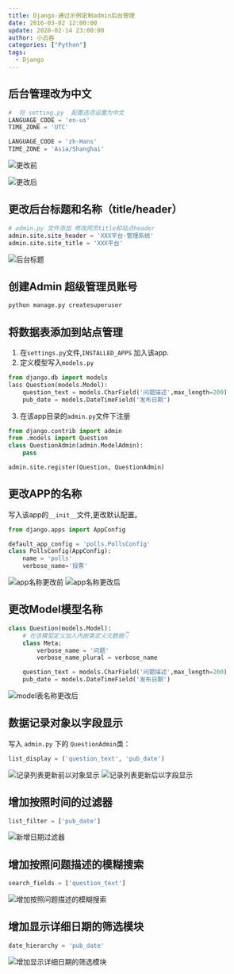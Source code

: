 ```yaml
---
title: Django-通过示例定制admin后台管理
date: 2016-03-02 12:00:00
update: 2020-02-14 23:00:00
author: 小云吞
categories: ["Python"]
tags: 
  - Django
---
```


## 后台管理改为中文

```python
#  将 setting.py  配置选项设置为中文
LANGUAGE_CODE = 'en-us'
TIME_ZONE = 'UTC'

LANGUAGE_CODE = 'zh-Hans'
TIME_ZONE = 'Asia/Shanghai'
```

![更改前](/images/更新前.png)

![更改后](/images/更新后.png)



## 更改后台标题和名称（title/header）

```python 
# admin.py 文件添加 修改网页title和站点header
admin.site.site_header = 'XXX平台-管理系统'
admin.site.site_title = 'XXX平台'
```
![后台标题](/images/后台标题.png)

## 创建Admin 超级管理员账号
```bash
python manage.py createsuperuser
```


## 将数据表添加到站点管理

1. 在`settings.py`文件,`INSTALLED_APPS` 加入该app.
2. 定义模型写入`models.py`
```python
from django.db import models
lass Question(models.Model):
    question_text = models.CharField('问题描述',max_length=200)
    pub_date = models.DateTimeField('发布日期')
```
3. 在该app目录的`admin.py`文件下注册
```python
from django.contrib import admin
from .models import Question
class QuestionAdmin(admin.ModelAdmin):
    pass

admin.site.register(Question, QuestionAdmin)
```

## 更改APP的名称
写入该app的`__init__`文件,更改默认配置。
```python
from django.apps import AppConfig

default_app_config = 'polls.PollsConfig'
class PollsConfig(AppConfig):
    name = 'polls'
    verbose_name='投票'

```
![app名称更改前](/images/app名称更改前.png)
![app名称更改后](/images/app名称更改后.png)

## 更改Model模型名称

```python
class Question(models.Model):
    # 在该模型定义加入内嵌类定义元数据👇
    class Meta:
        verbose_name = '问题'
        verbose_name_plural = verbose_name

    question_text = models.CharField('问题描述',max_length=200)
    pub_date = models.DateTimeField('发布日期')
```
![model表名称更改后](/images/model表名称更改后.png)

## 数据记录对象以字段显示
写入 `admin.py` 下的 `QuestionAdmin`类：
```python
list_display = ('question_text', 'pub_date')
```
![记录列表更新前以对象显示](/images/记录列表更新前以对象显示.png)
![记录列表更新后以字段显示](/images/记录列表更新后以字段显示.png)

## 增加按照时间的过滤器
```python
list_filter = ['pub_date']
```
![新增日期过滤器](/images/新增日期过滤器.png)

## 增加按照问题描述的模糊搜索
```python
search_fields = ['question_text']
```
![增加按照问题描述的模糊搜索](/images/增加按照问题描述的模糊搜索.png)

## 增加显示详细日期的筛选模块
```python
date_hierarchy = 'pub_date'
```
![增加显示详细日期的筛选模块](/images/增加显示详细日期的筛选模块.png)
